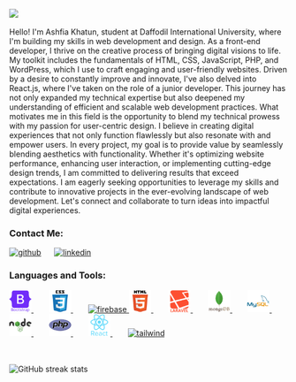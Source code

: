 ![](https://lh3.googleusercontent.com/pw/AP1GczNmqJn_Yhk0uC2lifvOo46XA4TrM9SsvougBX1w5qM8t23A84s1yQoPUFx6LDG4Ix2FU74yoUOtb-76qjuHu7L8BNO0hna8dCVBhZJyN6Oot-lMyjziTKZMEw7tiddCiJZ92xv7BywmO7gaH8Miz94TfpfOmPEAZ7ecBZDdy3Akz2ZhNkfn1vE4iTwITAS6CSUqv0BqCKUTHU6MJgAYlt3fmypBj31X1WLc2uEZTAFLhzydMuH68LQ0BjNn3ysoeZ9VR7zuu86fIRZCJk-ifRFRCzOjhYg5YUjanRPRmXoYn-MGCLAn6JrEd1ySfa5Ms_Tej6Unxb_nmy7in0lrzWM8noGLqGBTxIsIbK93aEU2ukiuMBMIGKIOOdTxs2eqRmPLeS9rjsZZ1dMNMVjsMMUr-zZJV0EiubnrQjU5uj-dskeTvqqkHXU2uNakKZ_j5aCuikZqdgO4VHInROCPv0ZrLq9kMqOv7N6Y0_ydYibHqfmLHzW93lgBKSp7HxRQ_vB_h4Ks-TMaO9OTndA9kW_uWhazF8XEbUoT5JwFRv-h35Yw6mgjUKXSGw6JGQl3CQou494eiEwWM9j3LaJDaQgD9k-ibpV8FmgFZEdTS4GcSvtXz14g5hFUkFm1xF7TzaPkk6bH4SHOwuK88N6K9Ud2ydbnArPCAu2ipavSPhIrFz-V6DXjEreoAPDmWspSXwviuDTUnl24JhNh0pgU6L9sfZR5ADLydfx-5jupLzR3kLYY-wXa2k6Z6S34qMeeZMeewo1IpKcvx4UhEYCsdp8mLhY-irWxO8So6uASbwPpO_b-9i85z6yyE6MBi4c7lbBU-jPhx51u-41BKTwPoc3KnBJvd6zdd845pk1WD8cbw8tcVEBzh7Jig-i_2F2-QYiFg5kL2qNVSvbEAaxX3fA=w1366-h342-s-no-gm?authuser=0)

Hello! I'm Ashfia Khatun, student at Daffodil International University, where I'm building my skills in web development and design. As a front-end developer, I thrive on the creative process of bringing digital visions to life. My toolkit includes the fundamentals of HTML, CSS, JavaScript, PHP, and WordPress, which I use to craft engaging and user-friendly websites.  Driven by a desire to constantly improve and innovate, I've also delved into React.js, where I've taken on the role of a junior developer. This journey has not only expanded my technical expertise but also deepened my understanding of efficient and scalable web development practices.  What motivates me in this field is the opportunity to blend my technical prowess with my passion for user-centric design. I believe in creating digital experiences that not only function flawlessly but also resonate with and empower users.  In every project, my goal is to provide value by seamlessly blending aesthetics with functionality. Whether it's optimizing website performance, enhancing user interaction, or implementing cutting-edge design trends, I am committed to delivering results that exceed expectations.  I am eagerly seeking opportunities to leverage my skills and contribute to innovative projects in the ever-evolving landscape of web development. Let's connect and collaborate to turn ideas into impactful digital experiences.


### Contact Me:
[<img src='https://cdn.jsdelivr.net/npm/simple-icons@3.0.1/icons/github.svg' alt='github' height='40'>](https://github.com/ashfiaKhatun) &nbsp;&nbsp;&nbsp;&nbsp; [<img src='https://cdn.jsdelivr.net/npm/simple-icons@3.0.1/icons/linkedin.svg' alt='linkedin' height='40'>](https://www.linkedin.com/in/ashfia-khatun/)  


<h3 align="left">Languages and Tools:</h3>
<p align="left"> <a href="https://getbootstrap.com" target="_blank" rel="noreferrer"> 
  <img src="https://raw.githubusercontent.com/devicons/devicon/master/icons/bootstrap/bootstrap-plain-wordmark.svg" alt="bootstrap" width="40" height="40"/> </a> &nbsp;&nbsp;&nbsp;&nbsp;&nbsp;&nbsp;
  <a href="https://www.w3schools.com/css/" target="_blank" rel="noreferrer"> 
<img src="https://raw.githubusercontent.com/devicons/devicon/master/icons/css3/css3-original-wordmark.svg" alt="css3" width="40" height="40"/> </a> &nbsp;&nbsp;&nbsp;&nbsp;&nbsp;&nbsp;
  <a href="https://firebase.google.com/" target="_blank" rel="noreferrer"> 
<img src="https://www.vectorlogo.zone/logos/firebase/firebase-icon.svg" alt="firebase" width="40" height="40"/> </a> <a href="https://www.w3.org/html/" target="_blank" rel="noreferrer"> <img src="https://raw.githubusercontent.com/devicons/devicon/master/icons/html5/html5-original-wordmark.svg" alt="html5" width="40" height="40"/> </a>&nbsp;&nbsp;&nbsp;&nbsp;&nbsp;&nbsp;
<a href="https://laravel.com/" target="_blank" rel="noreferrer"> <img src="https://raw.githubusercontent.com/devicons/devicon/master/icons/laravel/laravel-plain-wordmark.svg" alt="laravel" width="40" height="40"/> </a> &nbsp;&nbsp;&nbsp;&nbsp;&nbsp;&nbsp;
<a href="https://www.mongodb.com/" target="_blank" rel="noreferrer"> <img src="https://raw.githubusercontent.com/devicons/devicon/master/icons/mongodb/mongodb-original-wordmark.svg" alt="mongodb" width="40" height="40"/> </a>&nbsp;&nbsp;&nbsp;&nbsp;&nbsp;&nbsp;
  <a href="https://www.mysql.com/" target="_blank" rel="noreferrer">
<img src="https://raw.githubusercontent.com/devicons/devicon/master/icons/mysql/mysql-original-wordmark.svg" alt="mysql" width="40" height="40"/> </a>&nbsp;&nbsp;&nbsp;&nbsp;&nbsp;&nbsp;
<a href="https://nodejs.org" target="_blank" rel="noreferrer">
<img src="https://raw.githubusercontent.com/devicons/devicon/master/icons/nodejs/nodejs-original-wordmark.svg" alt="nodejs" width="40" height="40"/> </a>&nbsp;&nbsp;&nbsp;&nbsp;&nbsp;&nbsp;
<a href="https://www.php.net" target="_blank" rel="noreferrer"> <img src="https://raw.githubusercontent.com/devicons/devicon/master/icons/php/php-original.svg" alt="php" width="40" height="40"/> </a>&nbsp;&nbsp;&nbsp;&nbsp;&nbsp;&nbsp;
<a href="https://reactjs.org/" target="_blank" rel="noreferrer"> <img src="https://raw.githubusercontent.com/devicons/devicon/master/icons/react/react-original-wordmark.svg" alt="react" width="40" height="40"/> </a>&nbsp;&nbsp;&nbsp;&nbsp;&nbsp;&nbsp;
  <a href="https://tailwindcss.com/" target="_blank" rel="noreferrer"> <img src="https://www.vectorlogo.zone/logos/tailwindcss/tailwindcss-icon.svg" alt="tailwind" width="40" height="40"/> </a> </p>

<br> <br>
![GitHub streak stats](https://streak-stats.demolab.com/?user=ashfiaKhatun)  

